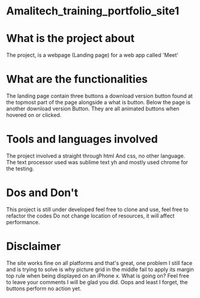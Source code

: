 # Amalitech_training_portfolio_site1

# What is the project about
The project, is a webpage (Landing page) for 
a web app called 'Meet'

# What are the functionalities
The landing page contain three buttons
a download version button found at the
topmost part of the page alongside a
what is button.
Below the page is another download version
Button. They are all animated buttons when hovered
on or clicked.

# Tools and languages involved
The project involved a straight through html
And css, no other language. The text processor
used was sublime text yh and mostly used chrome
for the testing.

# Dos and Don't
This project is still under developed feel free 
to clone and use, feel free to refactor the codes 
Do not change location of resources, it will affect 
performance.

# Disclaimer
The site works fine on all platforms and that's great,
one problem I still face and is trying to solve is why 
picture grid in the middle fail to apply its margin top
rule when being displayed on an iPhone x. What is going
on? Feel free to leave your comments I will be glad you 
did. Oops and least I forget, the buttons perform no action
yet.
